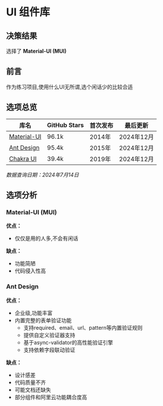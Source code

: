 # UI 组件库

## 决策结果
选择了 **Material-UI (MUI)**

## 前言
作为练习项目,使用什么UI无所谓,选个闲话少的比较合适

## 选项总览

| 库名                                                   | GitHub Stars | 首次发布 | 最后更新   |
|--------------------------------------------------------|--------------|----------|------------|
| [Material-UI](https://github.com/mui/material-ui)      | 96.1k        | 2014年   | 2024年12月 |
| [Ant Design](https://github.com/ant-design/ant-design) | 95.4k        | 2015年   | 2024年12月 |
| [Chakra UI](https://github.com/chakra-ui/chakra-ui)    | 39.4k        | 2019年   | 2024年12月 |

*数据查询日期：2024年7月14日*

## 选项分析

### Material-UI (MUI)
**优点：**
- 仅仅是用的人多,不会有闲话

**缺点：**
- 功能简陋
- 代码侵入性高

### Ant Design
**优点：**
- 企业级,功能丰富
- 内置完整的表单验证功能
  - 支持required、email、url、pattern等内置验证规则
  - 提供自定义验证器支持
  - 基于async-validator的高性能验证引擎
  - 支持依赖字段联动验证

**缺点：**
- 设计感差
- 代码质量不齐
- 可能文档还缺失
- 部分组件和阿里云功能耦合度高
